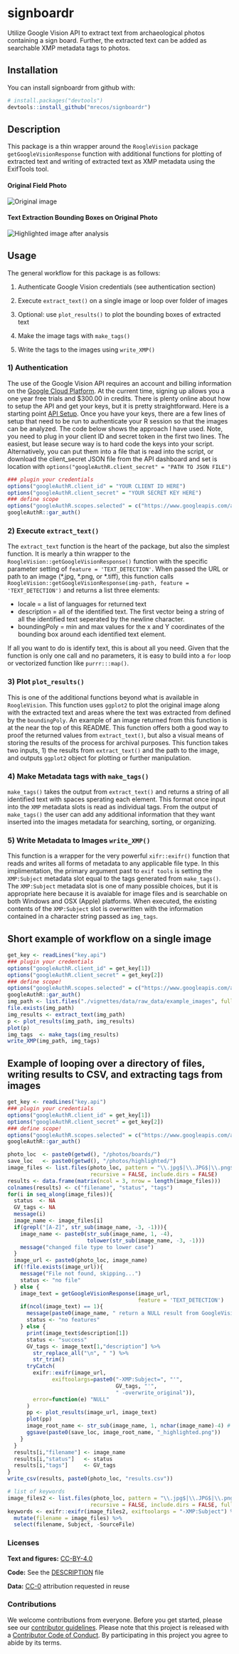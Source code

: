 
<!-- README.md is generated from README.Rmd. Please edit that file -->
signboardr
==========

Utilize Google Vision API to extract text from archaeological photos containing a sign board. Further, the extracted text can be added as searchable XMP metadata tags to photos.

Installation
------------

You can install signboardr from github with:

``` r
# install.packages("devtools")
devtools::install_github("mrecos/signboardr")
```

Description
-----------

This package is a thin wrapper around the `RoogleVision` package `getGoogleVisionResponse` function with additional functions for plotting of extracted text and writing of extracted text as XMP metadata using the ExifTools tool.

#### Original Field Photo

![Original image](https://raw.githubusercontent.com/mrecos/signboardr/master/vignettes/data/raw_data/example_images/P6190096.JPG)

#### Text Extraction Bounding Boxes on Original Photo

![Highlighted image after analysis](https://raw.githubusercontent.com/mrecos/signboardr/master/vignettes/data/raw_data/highlighted_images/P6190096_highlighted.png)

Usage
-----

The general workflow for this package is as follows:

1.  Authenticate Google Vision credentials (see authentication section)

2.  Execute `extract_text()` on a single image or loop over folder of images

3.  Optional: use `plot_results()` to plot the bounding boxes of extracted text

4.  Make the image tags with `make_tags()`

5.  Write the tags to the images using `write_XMP()`

### 1) Authentication

The use of the Google Vision API requires an account and billing information on the [Google Cloud Platform](https://console.cloud.google.com/). At the current time, signing up allows you a one year free trials and $300.00 in credits. There is plenty online about how to setup the API and get your keys, but it is pretty straightforward. Here is a starting point [API Setup](https://cloud.google.com/vision/docs/before-you-begin). Once you have your keys, there are a few lines of setup that need to be run to authenticate your R session so that the images can be analyzed. The code below shows the approach I have used. Note, you need to plug in your client ID and secret token in the first two lines. The easiest, but lease secure way is to hard code the keys into your script. Alternatively, you can put them into a file that is read into the script, or download the client\_secret JSON file from the API dashboard and set is location with `options("googleAuthR.client_secret" = "PATH TO JSON FILE")`

``` r
### plugin your credentials
options("googleAuthR.client_id" = "YOUR CLIENT ID HERE")
options("googleAuthR.client_secret" = "YOUR SECRET KEY HERE")
### define scope
options("googleAuthR.scopes.selected" = c("https://www.googleapis.com/auth/cloud-platform"))
googleAuthR::gar_auth()
```

### 2) Execute `extract_text()`

The `extract_text` function is the heart of the package, but also the simplest function. It is mearly a thin wrapper to the `RoogleVision::getGoogleVisionResponse()` function with the specific parameter setting of `feature = 'TEXT_DETECTION'`. When passed the URL or path to an image (\*.jpg, \*.png, or \*.tiff), this function calls `RoogleVision::getGoogleVisionResponse(img-path, feature = 'TEXT_DETECTION')` and returns a list three elements:

-   locale = a list of languages for returned text
-   description = all of the identified text. The first vector being a string of all the identified text seperated by the newline character.
-   boundingPoly = min and max values for the x and Y coordinates of the bounding box around each identified text element.

If all you want to do is identify text, this is about all you need. Given that the function is only one call and no parameters, it is easy to build into a `for` loop or vectorized function like `purrr:::map()`.

### 3) Plot `plot_results()`

This is one of the additional functions beyond what is available in `RoogleVision`. This function uses `ggplot2` to plot the original image along with the extracted text and areas where the text was extracted from defined by the `boundingPoly`. An example of an image returned from this function is at the near the top of this README. This function offers both a good way to proof the returned values from `extract_text()`, but also a visual means of storing the results of the process for archival purposes. This function takes two inputs, 1) the results from `extract_text()` and the path to the image, and outputs `ggplot2` object for plotting or further manipulation.

### 4) Make Metadata tags with `make_tags()`

`make_tags()` takes the output from `extract_text()` and returns a string of all identified text with spaces sperating each element. This format once input into the `XMP` metadata slots is read as individual tags. From the output of `make_tags()` the user can add any additional information that they want inserted into the images metadata for searching, sorting, or organizing.

### 5) Write Metadata to Images `write_XMP()`

This function is a wrapper for the very powerful `xifr::exifr()` function that reads and writes all forms of metadata to any applicable file type. In this implimentation, the primary argument past to `exif tools` is setting the `XMP:Subject` metadata slot equal to the tags generated from `make_tags()`. The `XMP:Subject` metadata slot is one of many possible choices, but it is appropriate here because it is avaiable for image files and is searchable on both Windows and OSX (Apple) platforms. When executed, the existing contents of the `XMP:Subject` slot is overwritten with the information contained in a character string passed as `img_tags`.

Short example of workflow on a single image
-------------------------------------------

``` r
get_key <- readLines("key.api")
### plugin your credentials
options("googleAuthR.client_id" = get_key[1])
options("googleAuthR.client_secret" = get_key[2])
### define scope!
options("googleAuthR.scopes.selected" = c("https://www.googleapis.com/auth/cloud-platform"))
googleAuthR::gar_auth()
img_path <- list.files("./vignettes/data/raw_data/example_images", full.names = TRUE)[1]
file.exists(img_path)
img_results <- extract_text(img_path)
p <- plot_results(img_path, img_results)
plot(p)
img_tags  <- make_tags(img_results)
write_XMP(img_path, img_tags)
```

Example of looping over a directory of files, writing results to CSV, and extracting tags from images
-----------------------------------------------------------------------------------------------------

``` r
get_key <- readLines("key.api")
### plugin your credentials
options("googleAuthR.client_id" = get_key[1])
options("googleAuthR.client_secret" = get_key[2])
### define scope!
options("googleAuthR.scopes.selected" = c("https://www.googleapis.com/auth/cloud-platform"))
googleAuthR::gar_auth()

photo_loc  <- paste0(getwd(), "/photos/boards/")
save_loc   <- paste0(getwd(), "/photos/highlighted/")
image_files <- list.files(photo_loc, pattern = "\\.jpg$|\\.JPG$|\\.png$|\\.PNG$|\\.tiff$|\\.TIFF$",
                          recursive = FALSE, include.dirs = FALSE)
results <- data.frame(matrix(ncol = 3, nrow = length(image_files)))
colnames(results) <- c("filename", "status", "tags")
for(i in seq_along(image_files)){
  status  <- NA
  GV_tags <- NA
  message(i)
  image_name <- image_files[i]
  if(grepl("[A-Z]", str_sub(image_name, -3, -1))){
    image_name <- paste0(str_sub(image_name, 1, -4), 
                         tolower(str_sub(image_name, -3, -1)))
    message("changed file type to lower case")
  }
  image_url <- paste0(photo_loc, image_name)
  if(!file.exists(image_url)){
    message("File not found, skipping...")
    status <- "no file"
  } else {
    image_text = getGoogleVisionResponse(image_url,
                                         feature = 'TEXT_DETECTION')
    if(ncol(image_text) == 1){
      message(paste0(image_name, " return a NULL result from GoogleVision API"))
      status <- "no features"
    } else {
      print(image_text$description[1])
      status <- "success"
      GV_tags <- image_text[1,"description"] %>%
        str_replace_all("\n", " ") %>%
        str_trim()
      tryCatch(
        exifr::exifr(image_url, 
              exiftoolargs=paste0("-XMP:Subject=", "'",
                                  GV_tags, "'",
                                  " -overwrite_original")),
        error=function(e) "NULL"
      )
      pp <- plot_results(image_url, image_text)
      plot(pp)
      image_root_name <- str_sub(image_name, 1, nchar(image_name)-4) # problem
      ggsave(paste0(save_loc, image_root_name, "_highlighted.png"))
    }
  }
  results[i,"filename"] <- image_name
  results[i,"status"]   <- status
  results[i,"tags"]     <- GV_tags
}
write_csv(results, paste0(photo_loc, "results.csv"))

# list of keywords
image_files2 <- list.files(photo_loc, pattern = "\\.jpg$|\\.JPG$|\\.png$|\\.PNG$|\\.tiff$|\\.TIFF$",
                          recursive = FALSE, include.dirs = FALSE, full.names = TRUE)
keywords <- exifr::exifr(image_files2, exiftoolargs = "-XMP:Subject") %>%
  mutate(filename = image_files) %>%
  select(filename, Subject, -SourceFile)
```

### Licenses

**Text and figures:** [CC-BY-4.0](http://creativecommons.org/licenses/by/4.0/)

**Code:** See the [DESCRIPTION](DESCRIPTION) file

**Data:** [CC-0](http://creativecommons.org/publicdomain/zero/1.0/) attribution requested in reuse

### Contributions

We welcome contributions from everyone. Before you get started, please see our [contributor guidelines](CONTRIBUTING.md). Please note that this project is released with a [Contributor Code of Conduct](CONDUCT.md). By participating in this project you agree to abide by its terms.
